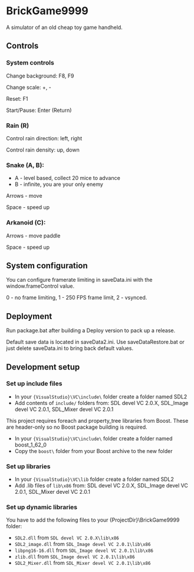 # BrickGame9999

A simulator of an old cheap toy game handheld.

## Controls

### System controls

Change background: F8, F9

Change scale: +, -

Reset: F1

Start/Pause: Enter (Return)

### Rain (R)

Control rain direction: left, right

Control rain density: up, down

### Snake (A, B):
* A - level based, collect 20 mice to advance
* B - infinite, you are your only enemy

Arrows - move

Space - speed up

### Arkanoid (C):
Arrows - move paddle

Space - speed up

## System configuration

You can configure framerate limiting in saveData.ini with the window.frameControl value.

0 - no frame limiting, 1 - 250 FPS frame limit, 2 - vsynced.

## Deployment

Run package.bat after building a Deploy version to pack up a release.

Default save data is located in saveData2.ini. Use saveDataRestore.bat or just delete saveData.ini to bring back default values.

## Development setup

### Set up include files

* In your `{VisualStudio}\VC\include\` folder create a folder named SDL2
* Add contents of `include/` folders from: SDL devel VC 2.0.X, SDL_Image devel VC 2.0.1, SDL_Mixer devel VC 2.0.1

This project requires foreach and property_tree libraries from Boost. These are header-only so no Boost package building is required.

* In your `{VisualStudio}\VC\include\` folder create a folder named boost_1_62_0
* Copy the `boost\` folder from your Boost archive to the new folder

### Set up libraries

* In your `{VisualStudio}\VC\lib` folder create a folder named SDL2
* Add .lib files of `lib\x86` from: SDL devel VC 2.0.X, SDL_Image devel VC 2.0.1, SDL_Mixer devel VC 2.0.1

### Set up dynamic libraries

You have to add the following files to your {ProjectDir}\BrickGame9999 folder:

* `SDL2.dll` from `SDL devel VC 2.0.X\lib\x86`
* `SDL2_image.dll` from `SDL_Image devel VC 2.0.1\lib\x86`
* `libpng16-16.dll` from `SDL_Image devel VC 2.0.1\lib\x86`
* `zlib.dll` from `SDL_Image devel VC 2.0.1\lib\x86`
* `SDL2_Mixer.dll` from `SDL_Mixer devel VC 2.0.1\lib\x86`
